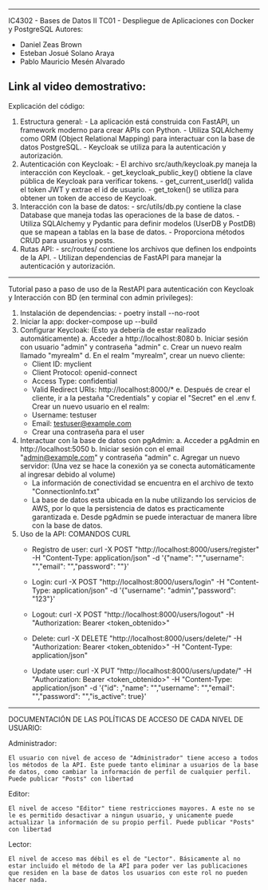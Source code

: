 ----------------------------------------------------------------------------------------------------------------------------

IC4302 - Bases de Datos II
TC01 - Despliegue de Aplicaciones con Docker y PostgreSQL
Autores:
  - Daniel Zeas Brown
  - Esteban Josué Solano Araya
  - Pablo Mauricio Mesén Alvarado 

Link al video demostrativo:  
----------------------------------------------------------------------------------------------------------------------------

Explicación del código:

  1. Estructura general: 
    - La aplicación está construida con FastAPI, un framework moderno para crear APIs con Python.
    - Utiliza SQLAlchemy como ORM (Object Relational Mapping) para interactuar con la base de datos PostgreSQL.
    - Keycloak se utiliza para la autenticación y autorización.
  2. Autenticación con Keycloak:
    - El archivo src/auth/keycloak.py maneja la interacción con Keycloak.
    - get_keycloak_public_key() obtiene la clave pública de Keycloak para verificar tokens.
    - get_current_userId() valida el token JWT y extrae el id de usuario.
    - get_token() se utiliza para obtener un token de acceso de Keycloak.
  3. Interacción con la base de datos:
    - src/utils/db.py contiene la clase Database que maneja todas las operaciones de la base de datos.
    - Utiliza SQLAlchemy y Pydantic para definir modelos (UserDB y PostDB) que se mapean a tablas en la base de datos.
    - Proporciona métodos CRUD para usuarios y posts.
  4. Rutas API:
    - src/routes/ contiene los archivos que definen los endpoints de la API.
    - Utilizan dependencias de FastAPI para manejar la autenticación y autorización.

----------------------------------------------------------------------------------------------------------------------------

Tutorial paso a paso de uso de la RestAPI para autenticación con Keycloak y Interacción con BD (en terminal con admin privileges):
  1. Instalación de dependencias:
    - poetry install --no-root
  2. Iniciar la app:
    docker-compose up --build
  3. Configurar Keycloak: (Esto ya debería de estar realizado automáticamente) 
    a. Acceder a http://localhost:8080
    b. Iniciar sesión con usuario "admin" y contraseña "admin"
    c. Crear un nuevo realm llamado "myrealm"
    d. En el realm "myrealm", crear un nuevo cliente:
      - Client ID: myclient
      - Client Protocol: openid-connect
      - Access Type: confidential
      - Valid Redirect URIs: http://localhost:8000/*
    e. Después de crear el cliente, ir a la pestaña "Credentials" y copiar el "Secret" en el .env
      f. Crear un nuevo usuario en el realm:
      - Username: testuser
      - Email: testuser@example.com
      - Crear una contraseña para el user
  4. Interactuar con la base de datos con pgAdmin:
    a. Acceder a pgAdmin en http://localhost:5050
    b. Iniciar sesión con el email "admin@example.com" y contraseña "admin"
    c. Agregar un nuevo servidor: (Una vez se hace la conexión ya se conecta automáticamente al ingresar debido al volume)
      - La información de conectividad se encuentra en el
        archivo de texto "ConnectionInfo.txt"
      - La base de datos esta ubicada en la nube utilizando los servicios de AWS, por lo que la persistencia de datos es practicamente garantizada
    e. Desde pgAdmin se puede interactuar de manera libre con la base de datos.
  5. Uso de la API:
      COMANDOS CURL
      - Registro de user: 
        curl -X POST "http://localhost:8000/users/register" -H "Content-Type: application/json" -d '{"name": "","username": "","email": "","password": ""}'

      - Login:
        curl -X POST "http://localhost:8000/users/login" -H "Content-Type: application/json" -d '{"username": "admin","password": "123"}'

      - Logout:
        curl -X POST "http://localhost:8000/users/logout" -H "Authorization: Bearer <token_obtenido>"

      - Delete:
        curl -X DELETE "http://localhost:8000/users/delete/<username>" -H "Authorization: Bearer <token_obtenido>" -H "Content-Type: application/json"

      - Update user:
        curl -X PUT "http://localhost:8000/users/update/<username>" -H "Authorization: Bearer <token_obtenido>" -H "Content-Type: application/json" -d '{"id": ,"name": "","username": "","email": "","password": "","is_active": true}'

----------------------------------------------------------------------------------------------------------------------------

DOCUMENTACIÓN DE LAS POLÍTICAS DE ACCESO DE CADA NIVEL DE USUARIO:

  Administrador:

    El usuario con nivel de acceso de "Administrador" tiene acceso a todos los métodos de la API. Este puede tanto eliminar a usuarios de la base de datos, como cambiar la información de perfil de cualquier perfil. Puede publicar "Posts" con libertad

  Editor:

    El nivel de acceso "Editor" tiene restricciones mayores. A este no se le es permitido desactivar a ningun usuario, y unicamente puede actualizar la información de su propio perfil. Puede publicar "Posts" con libertad

  Lector:

    El nivel de acceso mas débil es el de "Lector". Básicamente al no estar incluido el método de la API para poder ver las publicaciones que residen en la base de datos los usuarios con este rol no pueden hacer nada. 


